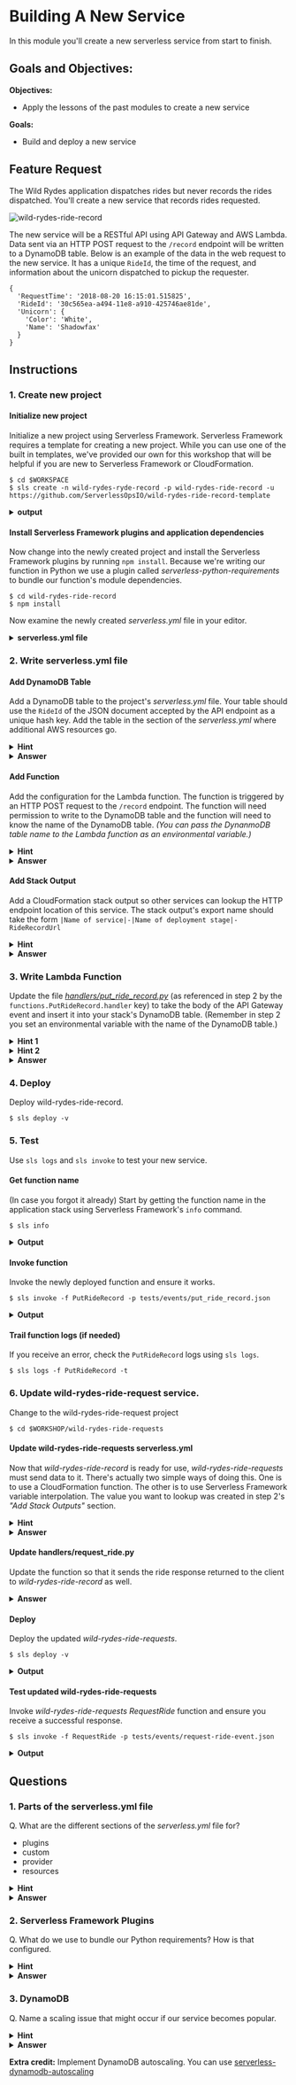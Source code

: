 # Building A New Service

In this module you'll create a new serverless service from start to finish.

## Goals and Objectives:

**Objectives:**
* Apply the lessons of the past modules to create a new service

**Goals:**
* Build and deploy a new service

## Feature Request
The Wild Rydes application dispatches rides but never records the rides dispatched. You'll create a new service that records rides requested.

![wild-rydes-ride-record](../../images/wild-rydes-ride-record.png)

The new service will be a RESTful API using API Gateway and AWS Lambda. Data sent via an HTTP POST request to the `/record` endpoint will be written to a DynamoDB table. Below is an example of the data in the web request to the new service. It has a unique `RideId`, the time of the request, and information about the unicorn dispatched to pickup the requester.

```
{
  'RequestTime': '2018-08-20 16:15:01.515825',
  'RideId': '30c565ea-a494-11e8-a910-425746ae81de',
  'Unicorn': {
    'Color': 'White',
    'Name': 'Shadowfax'
  }
}
```

## Instructions

### 1. Create new project

#### Initialize new project
Initialize a new project using Serverless Framework. Serverless Framework requires a template for creating a new project. While you can use one of the built in templates, we've provided our own for this workshop that will be helpful if you are new to Serverless Framework or CloudFormation.

```
$ cd $WORKSPACE
$ sls create -n wild-rydes-ryde-record -p wild-rydes-ride-record -u https://github.com/ServerlessOpsIO/wild-rydes-ride-record-template
```
<details>
<summary><strong>output</strong></summary>
<p>

```
Serverless: Generating boilerplate...
Serverless: Downloading and installing "wild-rydes-ride-record-template"...
Serverless: Successfully installed "wild-rydes-ride-record"
```
</p>
</details>

#### Install Serverless Framework plugins and application dependencies
Now change into the newly created project and install the Serverless Framework plugins by running `npm install`. Because we're writing our function in Python we use a plugin called _serverless-python-requirements_ to bundle our function's module dependencies.
```
$ cd wild-rydes-ride-record
$ npm install
```
<!-- pyenv is not yet working in our container
Next, initialize the Python virtualenv and install module dependencies by running `npm run setup`. Our template we use has a setup run target in the `package.json` file to run the appropriate commands for you.
```
$ npm run setup
```
-->
Now examine the newly created _serverless.yml_ file in your editor.
<details>
<summary><strong>serverless.yml file</strong></summary>
<p>

```yaml

# This is the name of service we'll be deploying. You'll see it in the AWS
# Cloudfromation stack name.
service: wild-rydes-ride-record

#
plugins:
  - serverless-python-requirements

# Reuasable values and or plugin configuration.
custom:


# Serverless platform configuration.
#
# This service will be deployed to AWS and use the python 3.6 runtime.
provider:
  name: aws
  runtime: python3.6
  stage: "${opt:stage, env:SLS_STAGE, 'dev'}"
  profile: "${opt:aws-profile, env:AWS_PROFILE, env:AWS_DEFAULT_PROFILE, 'default'}"
  environment:
    LOG_LEVEL: "${env:LOG_LEVEL, 'INFO'}"


# Lambda functions are configured here.
functions:
  PutRideRecord:
    handler: handlers/put_ride_record.handler
    description: "Create Ride Record In Table"
    memorySize: 128
    timeout: 30


# Addtional service resources and configuration.
resources:
  # Additional AWS resources , e.g. DynamoDB tables, S3 Buckets, etc, are
  # configured here. For AWS, this is just CloudFormation configuration.
  Resources:


  # Configures CloudFormation stack outputs. These are often useful for
  # reference by other stacks.
  Outputs:

```
</p>
</details>

### 2. Write serverless.yml file

#### Add DynamoDB Table
Add a DynamoDB table to the project's _serverless.yml_ file. Your table should use the `RideId` of the JSON document accepted by the API endpoint as a unique hash key. Add the table in the section of the _serverless.yml_ where additional AWS resources go.

<details>
<summary><strong>Hint</strong></summary>
<p>
If you're familiar with CloudFormation, you can reference the documentation here:

* [CloudFormation AWS::DynamoDB::Table](https://docs.aws.amazon.com/AWSCloudFormation/latest/UserGuide/aws-resource-dynamodb-table.html)
</p>
</details>

<details>
<summary><strong>Answer</strong></summary>
<p>

```yaml
custom:
  # Add the key below to this section of the file.
  ddb_table_hash_key: 'RideId'

```

```yaml
resources:
  Resources:
    RideRecordTable:
      Type: AWS::DynamoDB::Table
      Properties:
        AttributeDefinitions:
          - AttributeName: ${self:custom.ddb_table_hash_key}
            AttributeType: S
        KeySchema:
          - AttributeName: ${self:custom.ddb_table_hash_key}
            KeyType: HASH
        ProvisionedThroughput:
          ReadCapacityUnits: 5
          WriteCapacityUnits: 5
```
</p>
</details>

#### Add Function

Add the configuration for the Lambda function. The function is triggered by an HTTP POST request to the `/record` endpoint. The function will need permission to write to the DynamoDB table and the function will need to know the name of the DynamoDB table. _(You can pass the DynanmoDB table name to the Lambda function as an environmental variable.)_

<details>
<summary><strong>Hint</strong></summary>
<p>

The following Serverless Framework docs will help:

* [IAM role statements](https://serverless.com/framework/docs/providers/aws/guide/iam/)
    * [DynamoDB IAM permissions](https://docs.aws.amazon.com/amazondynamodb/latest/developerguide/api-permissions-reference.html)
* [API Gateway events](https://serverless.com/framework/docs/providers/aws/events/apigateway/) (Use an `http` event.)
* [Function environmental variables](https://serverless.com/framework/docs/providers/aws/guide/functions/)
    * Use the [CloudFormation AWS::DynamoDB::Table](https://docs.aws.amazon.com/AWSCloudFormation/latest/UserGuide/aws-resource-dynamodb-table.html) doc to figure out how to get the name.
</p>
</details>



<details>
<summary><strong>Answer</strong></summary>
<p>

```yaml
provider:
  name: aws
  runtime: python3.6
  stage: "${opt:stage, env:SLS_STAGE, 'dev'}"
  profile: "${opt:aws-profile, env:AWS_PROFILE, env:AWS_DEFAULT_PROFILE, 'default'}"
  environment:
    LOG_LEVEL: "${env:LOG_LEVEL, 'INFO'}"
  iamRoleStatements:
    - Effect: Allow
      Action:
        - dynamodb:PutItem
      Resource:
        Fn::GetAtt:
          - RideRecordTable
          - Arn

functions:
  PutRideRecord:
    handler: handlers/put_ride_record.handler
    description: "Create Ride Record In Table"
    memorySize: 128
    timeout: 30
    environment:
      DDB_TABLE_NAME:
        Ref: RideRecordTable
    events:
      - http:
          method: POST
          path: /record
```

</p>
</details>

#### Add Stack Output
Add a CloudFormation stack output so other services can lookup the HTTP endpoint location of this service. The stack output's export name should take the form `|Name of service|-|Name of deployment stage|-RideRecordUrl`

<details>
<summary><strong>Hint</strong></summary>
<p>
The documentation for CloudFormation stack outputs is here:

* [Cloudformation Outputs](https://docs.aws.amazon.com/AWSCloudFormation/latest/UserGuide/outputs-section-structure.html)
</p>
</details>

<details>
<summary><strong>Answer</strong></summary>
<p>

```yaml
  Outputs:
    RideRecordUrl:
      Description: "URL of service"
      Value:
        Fn::Join:
          - ""
          - - "https://"
            - Ref: ApiGatewayRestApi
            - ".execute-api."
            - Ref: AWS::Region
            - ".amazonaws.com/${self:provider.stage}"
            - "/record"
      Export:
        Name: "${self:service}-${self:provider.stage}-RideRecordUrl"
```

</p>
</details>

### 3. Write Lambda Function
Update the file [*handlers/put_ride_record.py*](https://github.com/ServerlessOpsIO/wild-rydes-ride-record-template/blob/master/handlers/put_ride_record.py) (as referenced in step 2 by the `functions.PutRideRecord.handler` key) to take the body of the API Gateway event and insert it into your stack's DynamoDB table. (Remember in step 2 you set an environmental variable with the name of the DynamoDB table.)

<details>
<summary><strong>Hint 1</strong></summary>
<p>

Take a look at the sample event under [tests/events/put_ride_record.json](https://github.com/ServerlessOpsIO/wild-rydes-ride-record-template/blob/master/tests/events/put_ride_record.json). You want the contents of the `body` key.
</p>
</details>


<details>
<summary><strong>Hint 2</strong></summary>
<p>
This is the Python Boto3 dcumentation for working with a DynamoDB table.

* [Boto3 DynamoDB.Table](https://boto3.readthedocs.io/en/latest/reference/services/dynamodb.html#table)
</p>
</details>

<details>
<summary><strong>Answer</strong></summary>
<p>

```python
'''Put ride record'''

import json
import logging
import os

import boto3

log_level = os.environ.get('LOG_LEVEL', 'INFO')
logging.root.setLevel(logging.getLevelName(log_level))  # type: ignore
_logger = logging.getLogger(__name__)

# DynamoDB
DDB_TABLE_NAME = os.environ.get('DDB_TABLE_NAME')
dynamodb = boto3.resource('dynamodb')
DDT = dynamodb.Table(DDB_TABLE_NAME)


def _get_body_from_event(event):
    '''Get data from event body'''
    return json.loads(event.get('body'))


def _put_ride_record(ride_record):
    '''Put record item'''
    DDT.put_item(
        TableName=DDB_TABLE_NAME,
        Item=ride_record
    )


def handler(event, context):
    '''Function entry'''
    _logger.debug('Event received: {}'.format(json.dumps(event)))

    ride_record = _get_body_from_event(event)
    _put_ride_record(ride_record)

    resp = {
        'statusCode': 201,
        'body': json.dumps({'success': True})
    }
    _logger.debug('Response: {}'.format(json.dumps(resp)))
    return resp

```
</p>
</details>


### 4. Deploy
Deploy wild-rydes-ride-record.

```
$ sls deploy -v
```

### 5. Test
Use `sls logs` and `sls invoke` to test your new service.

#### Get function name
(In case you forgot it already) Start by getting the function name in the application stack using Serverless Framework's `info` command.

```
$ sls info
```

<details>
<summary><strong>Output</strong></summary>
<p>

```
Service Information
service: wild-rydes-ride-record
stage: dev
region: us-east-1
stack: wild-rydes-ride-record-dev
api keys:
  None
endpoints:
  POST - https://wrqjqpc28d.execute-api.us-east-1.amazonaws.com/dev/record
functions:
  PutRideRecord: wild-rydes-ride-record-dev-PutRideRecord

Stack Outputs
PutRideRecordLambdaFunctionQualifiedArn: arn:aws:lambda:us-east-1:144121712529:function:wild-rydes-ride-record-dev-PutRideRecord:7
RideRecordUrl: https://wrqjqpc28d.execute-api.us-east-1.amazonaws.com/dev/record
ServiceEndpoint: https://wrqjqpc28d.execute-api.us-east-1.amazonaws.com/dev
ServerlessDeploymentBucketName: wild-rydes-ride-record-d-serverlessdeploymentbuck-1jc157gnh1ebi
```
</p>
</details>

#### Invoke function
Invoke the newly deployed function and ensure it works.
```
$ sls invoke -f PutRideRecord -p tests/events/put_ride_record.json
```

<details>
<summary><strong>Output</strong></summary>
<p>

```json
{
    "statusCode": 201,
    "body": "{\"success\": true}"
}
```
</p>
</details>

#### Trail function logs (if needed)
If you receive an error, check the `PutRideRecord` logs using `sls logs`.

```
$ sls logs -f PutRideRecord -t
```

### 6. Update wild-rydes-ride-request service.
Change to the wild-rydes-ride-request project

```
$ cd $WORKSHOP/wild-rydes-ride-requests
```

#### Update wild-rydes-ride-requests serverless.yml
Now that _wild-rydes-ride-record_ is ready for use, _wild-rydes-ride-requests_ must send data to it. There's actually two simple ways of doing this. One is to use a CloudFormation function.  The other is to use Serverless Framework variable interpolation. The value you want to lookup was created in step 2's _"Add Stack Outputs"_ section.

<details>
<summary><strong>Hint</strong></summary>
<p>

* [Serverless Framework variables](https://serverless.com/framework/docs/providers/aws/guide/variables/#reference-cloudformation-outputs)
* [CloudFormation Functions](https://docs.aws.amazon.com/AWSCloudFormation/latest/UserGuide/intrinsic-function-reference-importvalue.html)

</p>
</details>


<details>
<summary><strong>Answer</strong></summary>
<p>

```yaml
custom:
  stage: "${opt:stage, env:SLS_STAGE, 'dev'}"
  profile: "${opt:aws-profile, env:AWS_PROFILE, env:AWS_DEFAULT_PROFILE, 'default'}"
  log_level: "${env:LOG_LEVEL, 'INFO'}"

  request_unicorn_url: "${cf:wild-rydes-ride-fleet-${self:custom.stage}.RequestUnicornUrl}"
  ride_record_url: "${cf:wild-rydes-ride-record-${self:custom.stage}.RideRecordUrl}"

```

```
functions:
  RequestRide:
    handler: handlers/request_ride.handler
    description: "Request a ride."
    memorySize: 128
    timeout: 30
    environment:
      REQUEST_UNICORN_URL: "${self:custom.request_unicorn_url}"
      RIDE_RECORD_URL: "${self:custom.ride_record_url}"
    events:
      - http:
          path: /ride
          method: post
          cors: true
```
</p>
</details>

#### Update handlers/request_ride.py
Update the function so that it sends the ride response returned to the client to _wild-rydes-ride-record_ as well.

<details>
<summary><strong>Answer</strong></summary>
<p>

```python
'''Request a ride'''

from datetime import datetime
import logging
import json
import os
import uuid

from botocore.vendored import requests

log_level = os.environ.get('LOG_LEVEL', 'INFO')
logging.root.setLevel(logging.getLevelName(log_level))  # type:ignore
_logger = logging.getLogger(__name__)

REQUEST_UNICORN_URL = os.environ.get('REQUEST_UNICORN_URL')
RIDE_RECORD_URL = os.environ.get('RIDE_RECORD_URL')
```


```python
def _post_ride_record(ride, url=RIDE_RECORD_URL):
    '''Record ride info'''
    resp = requests.post(
        url,
        json=ride
    )

    return resp


def handler(event, context):
    '''Function entry'''
    _logger.debug('Request: {}'.format(json.dumps(event)))

    body = json.loads(event.get('body'))
    pickup_location = _get_pickup_location(body)
    ride_resp = _get_ride(pickup_location)
    _post_ride_record(ride_resp)

    resp = {
        'statusCode': 201,
        'body': json.dumps(ride_resp),
        'headers': {
            "Access-Control-Allow-Origin": "*",
        }
    }

    _logger.debug(resp)
    return resp
```
</p>
</details>

#### Deploy
Deploy the updated _wild-rydes-ride-requests_.

```
$ sls deploy -v
```

<details>
<summary><strong>Output</strong></summary>
<p>

```
Serverless: Installing required Python packages with python3.6...
Serverless: Linking required Python packages...
Serverless: Packaging service...
Serverless: Excluding development dependencies...
Serverless: Unlinking required Python packages...
Serverless: Uploading CloudFormation file to S3...
Serverless: Uploading artifacts...
Serverless: Uploading service .zip file to S3 (685.96 KB)...
Serverless: Validating template...
Serverless: Updating Stack...
Serverless: Checking Stack update progress...
CloudFormation - UPDATE_IN_PROGRESS - AWS::CloudFormation::Stack - wild-rydes-ride-requests-user0
CloudFormation - UPDATE_IN_PROGRESS - AWS::Lambda::Function - RequestRideLambdaFunction
CloudFormation - UPDATE_COMPLETE - AWS::Lambda::Function - RequestRideLambdaFunction
CloudFormation - CREATE_IN_PROGRESS - AWS::Lambda::Version - RequestRideLambdaVersionPWHEEeJOACtlT4OWQuWph3fD3eMLcrWEksNdxHY
CloudFormation - CREATE_IN_PROGRESS - AWS::Lambda::Version - RequestRideLambdaVersionPWHEEeJOACtlT4OWQuWph3fD3eMLcrWEksNdxHY
CloudFormation - CREATE_COMPLETE - AWS::Lambda::Version - RequestRideLambdaVersionPWHEEeJOACtlT4OWQuWph3fD3eMLcrWEksNdxHY
CloudFormation - CREATE_IN_PROGRESS - AWS::ApiGateway::Deployment - ApiGatewayDeployment1536196436682
CloudFormation - CREATE_IN_PROGRESS - AWS::ApiGateway::Deployment - ApiGatewayDeployment1536196436682
CloudFormation - CREATE_COMPLETE - AWS::ApiGateway::Deployment - ApiGatewayDeployment1536196436682
CloudFormation - UPDATE_COMPLETE_CLEANUP_IN_PROGRESS - AWS::CloudFormation::Stack - wild-rydes-ride-requests-user0
CloudFormation - DELETE_IN_PROGRESS - AWS::ApiGateway::Deployment - ApiGatewayDeployment1536106530082
CloudFormation - DELETE_SKIPPED - AWS::Lambda::Version - RequestRideLambdaVersionisBKLJ0eSZXYeJUCjIedT9zHO0OESUxofBjG6Tk9i6Q
CloudFormation - DELETE_COMPLETE - AWS::ApiGateway::Deployment - ApiGatewayDeployment1536106530082
CloudFormation - UPDATE_COMPLETE - AWS::CloudFormation::Stack - wild-rydes-ride-requests-user0
Serverless: Stack update finished...
Service Information
service: wild-rydes-ride-requests
stage: user0
region: us-east-1
stack: wild-rydes-ride-requests-user0
api keys:
  None
endpoints:
  POST - https://wnpas528o7.execute-api.us-east-1.amazonaws.com/user0/ride
functions:
  RequestRide: wild-rydes-ride-requests-user0-RequestRide

Stack Outputs
RequestRideLambdaFunctionQualifiedArn: arn:aws:lambda:us-east-1:144121712529:function:wild-rydes-ride-requests-user0-RequestRide:7
ServiceEndpoint: https://wnpas528o7.execute-api.us-east-1.amazonaws.com/user0
ServerlessDeploymentBucketName: wild-rydes-ride-requests-serverlessdeploymentbuck-elxo1iezzmsw
RequestRideUrl: https://wnpas528o7.execute-api.us-east-1.amazonaws.com/user0/ride
```
</p>
</details>


#### Test updated wild-rydes-ride-requests

Invoke _wild-rydes-ride-requests_ _RequestRide_ function and ensure you receive a successful response.

```
$ sls invoke -f RequestRide -p tests/events/request-ride-event.json
```

<details>
<summary><strong>Output</strong></summary>
<p>

```json
{
    "statusCode": 201,
    "body": "{\"RideId\": \"f59380c4-b172-11e8-b5d7-f669e247359d\", \"Unicorn\": {\"Color\": \"Yellow\", \"Name\": \"Rocinante\"}, \"RequestTime\": \"2018-09-06 01:19:53.927290\"}",
    "headers": {
        "Access-Control-Allow-Origin": "*"
    }
}
```
</p>
</details>


## Questions

### 1. Parts of the serverless.yml file

Q. What are the different sections of the _serverless.yml_ file for?

* plugins
* custom
* provider
* resources

<details>
<summary><strong>Hint</strong></summary>
<p>

**plugins:** https://serverless.com/framework/docs/providers/aws/guide/plugins/

**custom:** What are we setting in that section?

**provider:** https://serverless.com/framework/docs/providers/

**resources:** https://serverless.com/framework/docs/providers/aws/guide/resources/

</p>
</details>

<details>
<summary><strong>Answer</strong></summary>
<p>

**plugins:** Serverless Framework's core functionality can be extended by the use of plugins. In this section we list the plugins a service requires.

**custom:** This section is uusally used for two purposes

1) Defining variables that will be used elsewhere in the file
1) Plugin configuration.

**provider:** This is where we configure the service for the serverless provider the service is to be deployed.

**resources:** Some AWS serverless systems require more than AWS Lambda. This section is where we configure those resources using [AWS CLoudFormation](https://docs.aws.amazon.com/AWSCloudFormation/latest/UserGuide/aws-template-resource-type-ref.html).
</p>
</details>


### 2. Serverless Framework Plugins

Q. What do we use to bundle our Python requirements? How is that configured.
<details>
<summary><strong>Hint</strong></summary>
<p>

Look at the plugins section of _serverless.yml_.
</p>
</details>

<details>
<summary><strong>Answer</strong></summary>
<p>

Our services that use Python, _wild-rydes-ride-requests_, _wild-rydes-ride-fleet_, and _wild-rydes-ride-record_, utilize the [_serverless-python-requirements_](https://www.npmjs.com/package/serverless-python-requirements) plugin. Before deploying, this cause Serverless Framework to fetch the dependencies listed in the _requirements.txt_ file of the service and they are then included in the artifact deployed to AWS Lambda.
</p>
</details>

### 3. DynamoDB

Q. Name a scaling issue that might occur if our service becomes popular.

<details>
<summary><strong>Hint</strong></summary>
<p>

* [DynamoDB Throughput Capacity for Reads and Writes](https://docs.aws.amazon.com/amazondynamodb/latest/developerguide/HowItWorks.ProvisionedThroughput.html)
</p>
</details>

<details>
<summary><strong>Answer</strong></summary>
<p>

Our DynamoDB tables have a fixed capacity for reads and writes. As our application usage grows we are likely to see table operation throttled.

Take a look at [_serverless-dynamodb-autoscaling_](https://www.npmjs.com/package/serverless-dynamodb-autoscaling) for setting up DynamoDB autoscaling.
</p>
</details>

**Extra credit:** Implement DynamoDB autoscaling. You can use [serverless-dynamodb-autoscaling](https://github.com/sbstjn/serverless-dynamodb-autoscaling)

<!--
### 4. AWS Lambda Function / API Gateway

Q. What should you do to help ensure _PutRideRecord_ succeeds if the first write attempt to DynamoDB fails?
<details>
<summary><strong>Answer</strong></summary>
<p>

* Implement exponential back off in the function. However, you have only upt to 30s because API Gateway has a 30s timeout
* Make DynamoDB scale more agressively.
* Implement an SQS queue.

</p>
</details>

Q. Why does the API Gateway event for wild-rydes-ride-records' _PutRideRecord_ have no CORS setup like wild-rydes-ride-requests, _RequestRide_ does?

<details>
<summary><strong>Hint</strong></summary>
<p>

* [Enable CORS for an API Gateway Resource](https://docs.aws.amazon.com/apigateway/latest/developerguide/how-to-cors.html)
</p>
</details>

<details>
<summary><strong>Answer</strong></summary>
<p>
Requests from _RequestRide_ to _PutRideRecord_ are not from cross origin domains.  Requests to _RequestRide_ can be made from our front end which is served up via our own domain.
</p>
</details>


### 5. Architecture

Q. How might you have designed wild-rydes-ride-record to not use API Gateway? What alternative methods of triggering AWS Lambda might you have used.
<details>
<summary><strong>Hint</strong></summary>
<p>

* [AWS Lambda event sources](https://docs.aws.amazon.com/lambda/latest/dg/invoking-lambda-function.html)
</p>
</details>

<details>
<summary><strong>Answer</strong></summary>
<p>

* SNS
* SQS
* Kinesis
* Lambda invoke

</p>
</details>


Q. What are the pros and cons of the different choices?

<details>
<summary><strong>Answer</strong></summary>
<p>
API Gateway adds an additional, charge that can be cost prohibitive at scale.

However, if you're building a RESTful API that has additional operations (GET, PUT, DELETE) then you run the risk of there being multiple APIs for adding records.
</p>
</details>

### 6. Service Discovery

Q. What are some alternate methods of service discovery? (See previous module.)

__Extra Credit:__ Implement one of them.
-->
